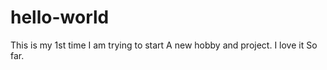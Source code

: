 # hello-world
This is my 1st time 
I am trying to start A new hobby and project. I love it 
So far. 

